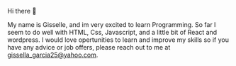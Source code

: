Hi there 👋

My name is Gisselle, and im very excited to learn Programming. So far I seem to do well with HTML, Css, Javascript, and a little bit of React and wordpress. 
I would love opertunities to learn and improve my skills so if you have any advice or job offers, please reach out to me at gissella_garcia25@yahoo.com. 

<!--
**gise225/gise225** is a ✨ _special_ ✨ repository because its `README.md` (this file) appears on your GitHub profile.

Here are some ideas to get you started:

- 🔭 I’m currently working on ...
- 🌱 I’m currently learning ...
- 👯 I’m looking to collaborate on ...
- 🤔 I’m looking for help with ...
- 💬 Ask me about ...
- 📫 How to reach me: ...
- 😄 Pronouns: ...
- ⚡ Fun fact: ...
-->
